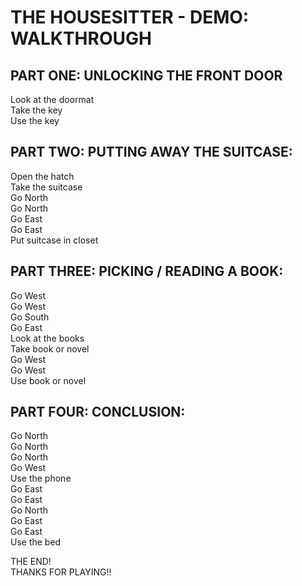# THE HOUSESITTER - DEMO: WALKTHROUGH

PART ONE: UNLOCKING THE FRONT DOOR 
----------------------------------  
Look at the doormat  
Take the key  
Use the key  
  
PART TWO: PUTTING AWAY THE SUITCASE:  
------------------------------------  
Open the hatch  
Take the suitcase  
Go North  
Go North  
Go East  
Go East  
Put suitcase in closet 
  
PART THREE: PICKING / READING A BOOK:  
-------------------------------------  
Go West  
Go West  
Go South  
Go East  
Look at the books  
Take book or novel  
Go West  
Go West  
Use book or novel  

PART FOUR: CONCLUSION:  
----------------------  
Go North  
Go North  
Go North  
Go West  
Use the phone  
Go East  
Go East  
Go North  
Go East  
Go East  
Use the bed  
  
THE END!  
THANKS FOR PLAYING!!
